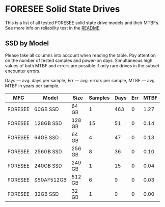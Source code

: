 FORESEE Solid State Drives
==========================

This is a list of all tested FORESEE solid state drive models and their MTBFs. See
more info on reliability test in the [README](https://github.com/linuxhw/SMART).

SSD by Model
------------

Please take all columns into account when reading the table. Pay attention on the
number of tested samples and power-on days. Simultaneous high values of both MTBF
and errors are possible if only rare drives in the subset encounter errors.

Days — avg. days per sample,
Err  — avg. errors per sample,
MTBF — avg. MTBF in years per sample.

| MFG       | Model              | Size   | Samples | Days  | Err   | MTBF   |
|-----------|--------------------|--------|---------|-------|-------|--------|
| FORESEE   | 60GB SSD           | 64 GB  | 1       | 463   | 0     | 1.27   |
| FORESEE   | 128GB SSD          | 128 GB | 15      | 51    | 0     | 0.14   |
| FORESEE   | 64GB SSD           | 64 GB  | 4       | 47    | 0     | 0.13   |
| FORESEE   | 256GB SSD          | 256 GB | 8       | 36    | 0     | 0.10   |
| FORESEE   | 240GB SSD          | 240 GB | 1       | 15    | 0     | 0.04   |
| FORESEE   | S50AF512GB         | 512 GB | 6       | 9     | 0     | 0.03   |
| FORESEE   | 32GB SSD           | 32 GB  | 1       | 0     | 0     | 0.00   |
